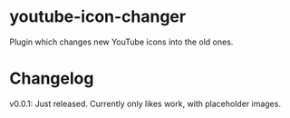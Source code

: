 # youtube-icon-changer
Plugin which changes new YouTube icons into the old ones.
# Changelog
v0.0.1: Just released. Currently only likes work, with placeholder images.
